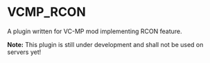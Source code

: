 # VCMP_RCON
A plugin written for VC-MP mod implementing RCON feature.

**Note:** This plugin is still under development and shall not be used on servers yet!
